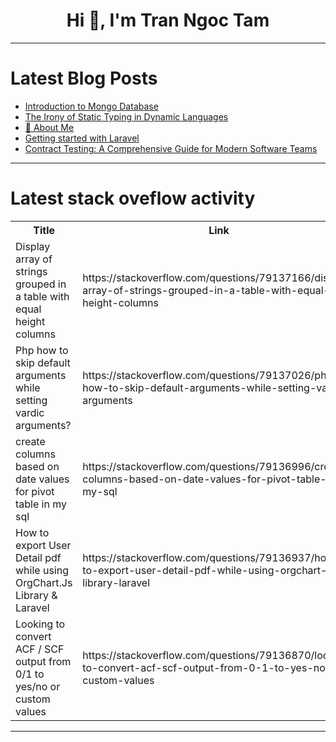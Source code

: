 <h1 align="center">Hi 👋, I'm Tran Ngoc Tam</h1>

---

# Latest Blog Posts 
<!-- BLOG-POST-LIST:START -->
- [Introduction to Mongo Database](https://dev.to/madgan95/introduction-to-mongo-database-6a2)
- [The Irony of Static Typing in Dynamic Languages](https://dev.to/aminehorseman/the-irony-of-static-typing-in-dynamic-languages-31g1)
- [🌟 About Me](https://dev.to/mahsaran/about-me-5dn4)
- [Getting started with Laravel](https://dev.to/chepkwonylynne/getting-started-with-laravel-346m)
- [Contract Testing: A Comprehensive Guide for Modern Software Teams](https://dev.to/keploy/contract-testing-a-comprehensive-guide-for-modern-software-teams-506d)
<!-- BLOG-POST-LIST:END -->

---

# Latest stack oveflow activity
<table>
  <tr><th>Title</th><th>Link</th></tr>
  <!-- STACKOVERFLOW:START --><tr><td>Display array of strings grouped in a table with equal height columns</td><td>https://stackoverflow.com/questions/79137166/display-array-of-strings-grouped-in-a-table-with-equal-height-columns</td></tr><tr><td>Php how to skip default arguments while setting vardic arguments?</td><td>https://stackoverflow.com/questions/79137026/php-how-to-skip-default-arguments-while-setting-vardic-arguments</td></tr><tr><td>create columns based on date values for pivot table in my sql</td><td>https://stackoverflow.com/questions/79136996/create-columns-based-on-date-values-for-pivot-table-in-my-sql</td></tr><tr><td>How to export User Detail pdf while using OrgChart.Js Library &amp; Laravel</td><td>https://stackoverflow.com/questions/79136937/how-to-export-user-detail-pdf-while-using-orgchart-js-library-laravel</td></tr><tr><td>Looking to convert ACF / SCF output from 0/1 to yes/no or custom values</td><td>https://stackoverflow.com/questions/79136870/looking-to-convert-acf-scf-output-from-0-1-to-yes-no-or-custom-values</td></tr><!-- STACKOVERFLOW:END -->
</table>

---


